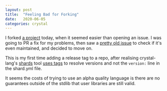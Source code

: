 ```yaml
---
layout: post
title:  "Feeling Bad for Forking"
date:   2020-06-05
categories: crystal
---
```


I forked [a project](https://github.com/waterlink/spec2.cr) today, when it seemed easier than
opening an issue. I was going to PR a fix for my problems, then saw a [pretty old issue](https://github.com/waterlink/spec2.cr/issues/68) to check if it's even maintained, and decided to move on.

This is my first time adding a release tag to a repo, after realising crystal-lang's [shards](https://github.com/crystal-lang/shards) tool [uses tags](https://github.com/crystal-lang/shards/blob/master/README.md#usage) to resolve versions and not the `version:` line in the shard.yml file.

It seems the costs of trying to use an alpha quality language is there are no guarantees outside of the stdlib that user libraries are still valid.
